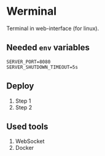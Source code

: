 # Werminal

Terminal in web-interface (for linux).

## Needed `env` variables

```dotenv
SERVER_PORT=8080
SERVER_SHUTDOWN_TIMEOUT=5s
```

## Deploy

1. Step 1
2. Step 2

## Used tools

1. WebSocket
2. Docker
